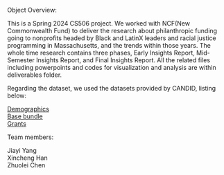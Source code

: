 Object Overview:

This is a Spring 2024 CS506 project. We worked with NCF(New Commonwealth Fund) to deliver the research about philanthropic funding going to nonprofits headed by Black and LatinX leaders and racial justice programming in Massachusetts, and the trends within those years. The whole time research contains three phases, Early Insights Report, Mid-Semester Insights Report, and Final Insights Report. All the related files including powerpoints and codes for visualization and analysis are within deliverables folder. 

Regarding the dataset, we used the datasets provided by CANDID, listing below:<br>

[Demographics](https://docs.google.com/spreadsheets/d/1jVxcB8aVS7-bpkMCp_knAYIFJaB4b7In/edit#gid=1394544741)<br>
[Base bundle](https://docs.google.com/spreadsheets/d/1UiRcT9nkRSALtK3t56blo_pufDSDkYV4/edit#gid=301886249)<br>
[Grants](https://docs.google.com/spreadsheets/d/1UiRcT9nkRSALtK3t56blo_pufDSDkYV4/edit#gid=2110554894)<br>


Team members:

Jiayi Yang<br>
Xincheng Han<br>
Zhuolei Chen

